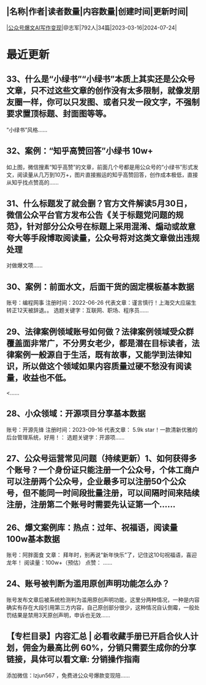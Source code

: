 |名称|作者|读者数量|内容数量|创建时间|更新时间|
---
|[公众号爆文AI写作变现](https://xiaobot.net/p/playchatgpt?refer=0b133df9-27dc-423b-8101-639049001c13)|@志军|792人|34篇|2023-03-16|2024-07-24|

# 最近更新
## 33、什么是“小绿书”“小绿书”本质上其实还是公众号文章，只不过这些文章的创作没有太多限制，就像发朋友圈一样，你可以只发图、或者只发一段文字，不强制要求置顶标题、封面图等等。

“小绿书”风格......
## 32、案例：“知乎高赞回答”小绿书 10w+

如上图，微信搜素“知乎高赞”的文章，前面几个号都是用公众号的“小绿书”形式发文，阅读量从几万到10万+，图片直接搬运的知乎高赞回答，创作成本极低，直接从知乎找点赞高的......
## 31、什么标题发了就会删？官方文件解读5月30日，微信公众平台官方发布公告《关于标题党问题的规范》，针对部分公众号在标题上采用混淆、煽动或故意夸大等手段博取阅读量，公众号将对这类文章做出违规处理

对做爆文项......
## 30、案例：前面水文，后面干货的固定模板基本数据
账号：编程网事
注册时间：2022-06-26
代表文章：谨言慎行！上海交大应届生转正12天被辞退。。
选题关键字：互联网、职场、程序员......
## 29、法律案例领域账号如何做？法律案例领域受众群覆盖面非常广，不分男女老少，都是潜在目标读者，法律案例一般源自于生活，既有故事，又能学到法律知识，所以做这个领域如果内容质量过硬不愁没有阅读量，收益也不低。 
 <......
## 28、小众领域：开源项目分享基本数据
账号：开源先锋
注册时间：2023-09-16
代表文章： 5.9k star！一款清新优雅的后台管理系统，好用！：
选题关键字：开源项......
## 27、公众号运营常见问题（持续更新）1、如何获得多个账号？一个身份证只能注册一个公众号，个体工商户可以注册两个公众号，企业最多可以注册50个公众号，但不能同一时间段批量注册，可以间隔时间来陆续注册，注册第二个账号时需要先认证第一个......
## 26、爆文案例库：热点：过年、祝福语，阅读量 100w基本数据

账号：阿胖面食
文章： 拜年时，别再说“新年快乐”了，记住这10句祝福语，喜迎龙年！
阅读量：100w+（预估）
点赞： ......
## 24、账号被判断为滥用原创声明功能怎么办？
账号发布文章后被系统检测判为滥用原创声明功能，这里分两种情况，一种是内容确实有存在大段引用第三方内容，自己原创部分很少，这种情况自认倒霉，一般处罚结果是禁用3天原创声明，申诉也无效......
## 【专栏目录】内容汇总 | 必看收藏手册已开启合伙人计划，佣金为最高比例 60%，分销只需要生成你的分享链接，具体可以看文章:&nbsp;分销操作指南

添加微信：lzjun567 ，免费进公众号爆款变现陪......

